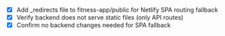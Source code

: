 - [x] Add _redirects file to fitness-app/public for Netlify SPA routing fallback
- [x] Verify backend does not serve static files (only API routes)
- [x] Confirm no backend changes needed for SPA fallback
